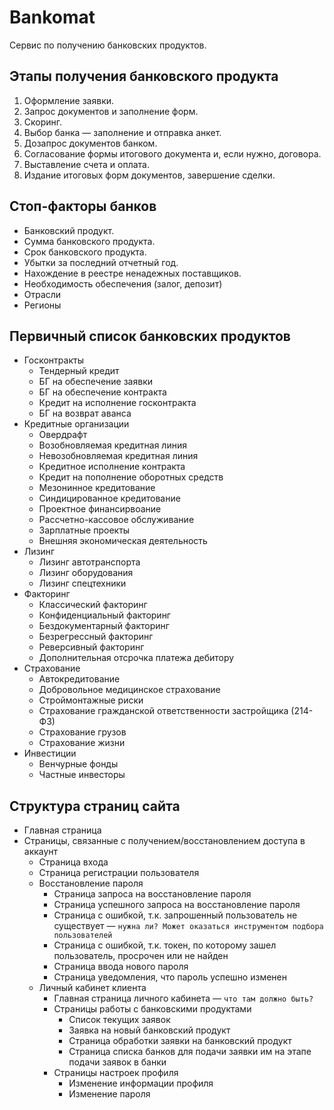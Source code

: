 # Bankomat
Сервис по получению банковских продуктов.

## Этапы получения банковского продукта
1. Оформление заявки.
2. Запрос документов и заполнение форм.
3. Скоринг.
4. Выбор банка — заполнение и отправка анкет.
5. Дозапрос документов банком.
6. Согласование формы итогового документа и, если нужно, договора.
7. Выставление счета и оплата.
8. Издание итоговых форм документов, завершение сделки.

## Стоп-факторы банков
* Банковский продукт.
* Сумма банковского продукта.
* Срок банковского продукта.
* Убытки за последний отчетный год.
* Нахождение в реестре ненадежных поставщиков.
* Необходимость обеспечения (залог, депозит)
* Отрасли
* Регионы

## Первичный список банковских продуктов
* Госконтракты
  * Тендерный кредит
  * БГ на обеспечение заявки
  * БГ на обеспечение контракта
  * Кредит на исполнение госконтракта
  * БГ на возврат аванса
* Кредитные организации
  * Овердрафт
  * Возобновляемая кредитная линия
  * Невозобновляемая кредитная линия
  * Кредитное исполнение контракта
  * Кредит на пополнение оборотных средств
  * Мезонинное кредитование
  * Синдицированное кредитование
  * Проектное финансирвоание
  * Рассчетно-кассовое обслуживание
  * Зарплатные проекты
  * Внешняя экономическая деятельность
* Лизинг
  * Лизинг автотранспорта
  * Лизинг оборудования
  * Лизинг спецтехники
* Факторинг
  * Классический факторинг
  * Конфиденциальный факторинг
  * Бездокументарный факторинг
  * Безрегрессный факторинг
  * Реверсивный факторинг
  * Дополнительная отсрочка платежа дебитору
* Страхование
  * Автокредитование
  * Добровольное медицинское страхование
  * Строймонтажные риски
  * Страхование гражданской ответственности застройщика (214-ФЗ)
  * Страхование грузов
  * Страхование жизни
* Инвестиции
  * Венчурные фонды
  * Частные инвесторы

## Структура страниц сайта
* Главная страница
* Страницы, связанные с получением/восстановлением доступа в аккаунт
    * Страница входа
    * Страница регистрации пользователя
    * Восстановление пароля
        * Страница запроса на восстановление пароля
        * Страница успешного запроса на восстановление пароля
        * Страница с ошибкой, т.к. запрошенный пользователь не существует — `нужна ли? Может оказаться инструментом подбора пользователей`
        * Страница с ошибкой, т.к. токен, по которому зашел пользователь, просрочен или не найден
        * Страница ввода нового пароля
        * Страница уведомления, что пароль успешно изменен
    * Личный кабинет клиента
        * Главная страница личного кабинета — `что там должно быть?`
        * Страницы работы с банковскими продуктами
            * Список текущих заявок
            * Заявка на новый банковский продукт
            * Страница обработки заявки на банковский продукт
            * Страница списка банков для подачи заявки им на этапе подачи заявок в банки
        * Страницы настроек профиля
            * Изменение информации профиля
            * Изменение пароля

